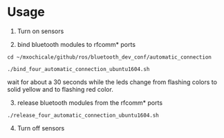 # Usage

1. Turn on sensors

2. bind bluetooth modules to rfcomm* ports

```
cd ~/mxochicale/github/ros/bluetooth_dev_conf/automatic_connection
```

```
./bind_four_automatic_connection_ubuntu1604.sh
```
wait for about a 30 seconds while the leds change from flashing colors
to solid yellow and to flashing red color.


3. release bluetooth modules from  the rfcomm* ports
```
./release_four_automatic_connection_ubuntu1604.sh
```

4. Turn off sensors
